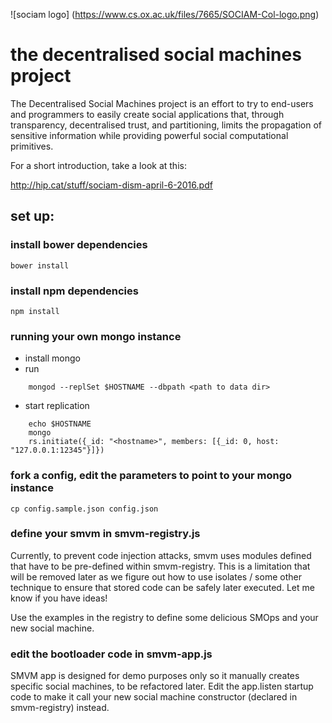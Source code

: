 
![sociam logo] (https://www.cs.ox.ac.uk/files/7665/SOCIAM-Col-logo.png)

# the decentralised social machines project

The Decentralised Social Machines project is an effort
to try to end-users and programmers to easily create
social applications that, through transparency, decentralised
trust, and partitioning, limits the propagation of sensitive 
information while providing powerful social computational 
primitives.

For a short introduction, take a look at this:

http://hip.cat/stuff/sociam-dism-april-6-2016.pdf

## set up:

### install bower dependencies
    bower install

### install npm dependencies
    npm install

### running your own mongo instance

- install mongo 
- run
```
    mongod --replSet $HOSTNAME --dbpath <path to data dir>
```
- start replication
```
    echo $HOSTNAME
    mongo
    rs.initiate({_id: "<hostname>", members: [{_id: 0, host: "127.0.0.1:12345"}]})
```
### fork a config, edit the parameters to point to your mongo instance

    cp config.sample.json config.json

### define your smvm in smvm-registry.js

Currently, to prevent code injection attacks, smvm uses modules defined that have
to be pre-defined within smvm-registry.  This is a limitation that will be removed
later as we figure out how to use isolates / some other technique to ensure that
stored code can be safely later executed. Let me know if you have ideas!

Use the examples in the registry to define some delicious SMOps and your new social machine.

### edit the bootloader code in smvm-app.js
    
SMVM app is designed for demo purposes only so it manually creates specific 
social machines, to be refactored later. Edit the app.listen startup code
to make it call your new social machine constructor (declared in smvm-registry)
instead.
